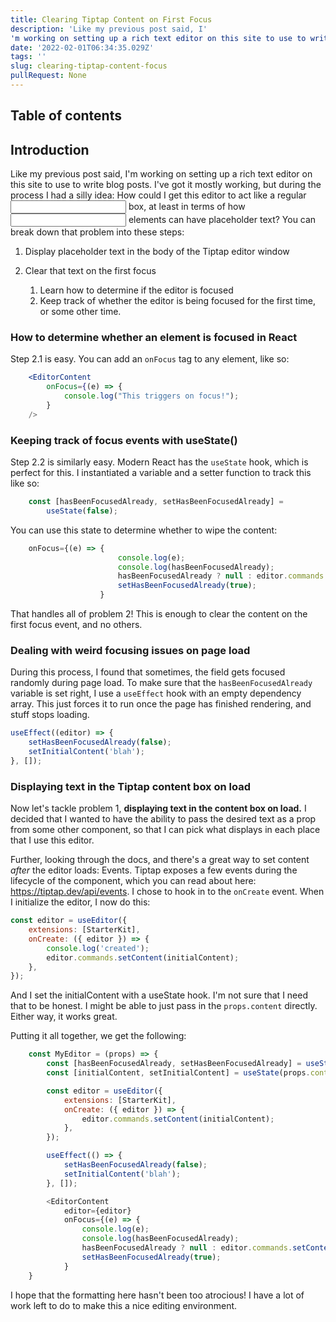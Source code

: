 ```yaml
---
title: Clearing Tiptap Content on First Focus
description: 'Like my previous post said, I'
'm working on setting up a rich text editor on this site to use to write blog posts. I have it mostly working, but during the process I had a silly idea''': 'How could I get this editor to act like a regular <input> box, at least in terms of how <input> elements can have placeholder text? You can break down that problem into these steps:'''
date: '2022-02-01T06:34:35.029Z'
tags: ''
slug: clearing-tiptap-content-focus
pullRequest: None
---
```

## Table of contents

## Introduction

Like my previous post said, I'm working on setting up a rich text editor on this site to use to write blog posts. I've got it mostly working, but during the process I had a silly idea: How could I get this editor to act like a regular <input> box, at least in terms of how <input> elements can have placeholder text? You can break down that problem into these steps:

1.  Display placeholder text in the body of the Tiptap editor window
2.  Clear that text on the first focus

    1.  Learn how to determine if the editor is focused
    2.  Keep track of whether the editor is being focused for the first time, or some other time.

### How to determine whether an element is focused in React

Step 2.1 is easy. You can add an `onFocus` tag to any element, like so:

```jsx
    <EditorContent
        onFocus={(e) => {
            console.log("This triggers on focus!");
        }
    />
```

### Keeping track of focus events with useState()

Step 2.2 is similarly easy. Modern React has the `useState` hook, which is perfect for this. I instantiated a variable and a setter function to track this like so:

```javascript
    const [hasBeenFocusedAlready, setHasBeenFocusedAlready] =
        useState(false);
```

You can use this state to determine whether to wipe the content:

```jsx
    onFocus={(e) => {
                        console.log(e);
                        console.log(hasBeenFocusedAlready);
                        hasBeenFocusedAlready ? null : editor.commands.setContent('');
                        setHasBeenFocusedAlready(true);
                    }
```

That handles all of problem 2! This is enough to clear the content on the first focus event, and no others.

### Dealing with weird focusing issues on page load

During this process, I found that sometimes, the field gets focused randomly during page load. To make sure that the `hasBeenFocusedAlready` variable is set right, I use a `useEffect` hook with an empty dependency array. This just forces it to run once the page has finished rendering, and stuff stops loading.

```jsx
useEffect((editor) => {
    setHasBeenFocusedAlready(false);
    setInitialContent('blah');
}, []);
```

### Displaying text in the Tiptap content box on load

Now let's tackle problem 1, **displaying text in the content box on load.** I decided that I wanted to have the ability to pass the desired text as a prop from some other component, so that I can pick what displays in each place that I use this editor.

Further, looking through the docs, and there's a great way to set content _after_ the editor loads: Events. Tiptap exposes a few events during the lifecycle of the component, which you can read about here: https://tiptap.dev/api/events. I chose to hook in to the `onCreate` event. When I initialize the editor, I now do this:

```jsx
const editor = useEditor({
    extensions: [StarterKit],
    onCreate: ({ editor }) => {
        console.log('created');
        editor.commands.setContent(initialContent);
    },
});
```

And I set the initialContent with a useState hook. I'm not sure that I need that to be honest. I might be able to just pass in the `props.content` directly. Either way, it works great.

Putting it all together, we get the following:

```js
    const MyEditor = (props) => {
        const [hasBeenFocusedAlready, setHasBeenFocusedAlready] = useState(false);
        const [initialContent, setInitialContent] = useState(props.content);

        const editor = useEditor({
            extensions: [StarterKit],
            onCreate: ({ editor }) => {
                editor.commands.setContent(initialContent);
            },
        });

        useEffect(() => {
            setHasBeenFocusedAlready(false);
            setInitialContent('blah');
        }, []);

        <EditorContent
            editor={editor}
            onFocus={(e) => {
                console.log(e);
                console.log(hasBeenFocusedAlready);
                hasBeenFocusedAlready ? null : editor.commands.setContent('');
                setHasBeenFocusedAlready(true);
            }
    }
```

I hope that the formatting here hasn't been too atrocious! I have a lot of work left to do to make this a nice editing environment.
